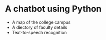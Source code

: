 # A chatbot using Python

- A map of the college campus
- A diectory of faculty details
- Text-to-speech recognition
